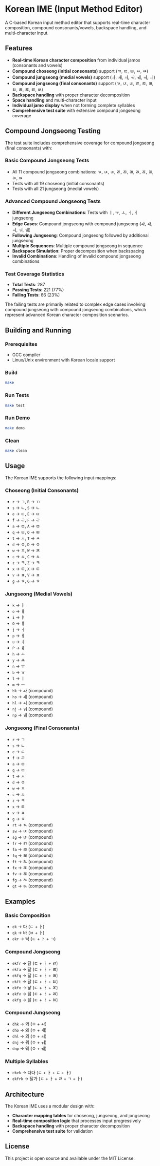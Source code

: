 # Korean IME (Input Method Editor)

A C-based Korean input method editor that supports real-time character composition, compound consonants/vowels, backspace handling, and multi-character input.

## Features

- **Real-time Korean character composition** from individual jamos (consonants and vowels)
- **Compound choseong (initial consonants)** support (ㄲ, ㄸ, ㅃ, ㅆ, ㅉ)
- **Compound jungseong (medial vowels)** support (ㅘ, ㅙ, ㅚ, ㅝ, ㅞ, ㅟ, ㅢ)
- **Compound jongseong (final consonants)** support (ㄳ, ㄵ, ㄶ, ㄺ, ㄻ, ㄼ, ㄽ, ㄾ, ㄿ, ㅀ, ㅄ)
- **Backspace handling** with proper character decomposition
- **Space handling** and multi-character input
- **Individual jamo display** when not forming complete syllables
- **Comprehensive test suite** with extensive compound jongseong coverage

## Compound Jongseong Testing

The test suite includes comprehensive coverage for compound jongseong (final consonants) with:

### Basic Compound Jongseong Tests
- All 11 compound jongseong combinations: ㄳ, ㄵ, ㄶ, ㄺ, ㄻ, ㄼ, ㄽ, ㄾ, ㄿ, ㅀ, ㅄ
- Tests with all 19 choseong (initial consonants)
- Tests with all 21 jungseong (medial vowels)

### Advanced Compound Jongseong Tests
- **Different Jungseong Combinations**: Tests with ㅣ, ㅜ, ㅗ, ㅓ, ㅔ jungseong
- **Edge Cases**: Compound jongseong with compound jungseong (ㅘ, ㅙ, ㅚ, ㅝ, ㅞ)
- **Following Jungseong**: Compound jongseong followed by additional jungseong
- **Multiple Sequences**: Multiple compound jongseong in sequence
- **Backspace Simulation**: Proper decomposition when backspacing
- **Invalid Combinations**: Handling of invalid compound jongseong combinations

### Test Coverage Statistics
- **Total Tests**: 287
- **Passing Tests**: 221 (77%)
- **Failing Tests**: 66 (23%)

The failing tests are primarily related to complex edge cases involving compound jungseong with compound jongseong combinations, which represent advanced Korean character composition scenarios.

## Building and Running

### Prerequisites
- GCC compiler
- Linux/Unix environment with Korean locale support

### Build
```bash
make
```

### Run Tests
```bash
make test
```

### Run Demo
```bash
make demo
```

### Clean
```bash
make clean
```

## Usage

The Korean IME supports the following input mappings:

### Choseong (Initial Consonants)
- `r` → ㄱ, `R` → ㄲ
- `s` → ㄴ, `S` → ㄴ
- `e` → ㄷ, `E` → ㄸ
- `f` → ㄹ, `F` → ㄹ
- `a` → ㅁ, `A` → ㅁ
- `q` → ㅂ, `Q` → ㅃ
- `t` → ㅅ, `T` → ㅆ
- `d` → ㅇ, `D` → ㅇ
- `w` → ㅈ, `W` → ㅉ
- `c` → ㅊ, `C` → ㅊ
- `z` → ㅋ, `Z` → ㅋ
- `x` → ㅌ, `X` → ㅌ
- `v` → ㅍ, `V` → ㅍ
- `g` → ㅎ, `G` → ㅎ

### Jungseong (Medial Vowels)
- `k` → ㅏ
- `o` → ㅐ
- `i` → ㅑ
- `O` → ㅒ
- `j` → ㅓ
- `p` → ㅔ
- `u` → ㅕ
- `P` → ㅖ
- `h` → ㅗ
- `y` → ㅛ
- `n` → ㅜ
- `b` → ㅠ
- `l` → ㅣ
- `m` → ㅡ
- `hk` → ㅘ (compound)
- `ho` → ㅙ (compound)
- `hl` → ㅚ (compound)
- `nj` → ㅝ (compound)
- `np` → ㅞ (compound)

### Jongseong (Final Consonants)
- `r` → ㄱ
- `s` → ㄴ
- `e` → ㄷ
- `f` → ㄹ
- `a` → ㅁ
- `q` → ㅂ
- `t` → ㅅ
- `d` → ㅇ
- `w` → ㅈ
- `c` → ㅊ
- `z` → ㅋ
- `x` → ㅌ
- `v` → ㅍ
- `g` → ㅎ
- `rt` → ㄳ (compound)
- `sw` → ㄵ (compound)
- `sg` → ㄶ (compound)
- `fr` → ㄺ (compound)
- `fa` → ㄻ (compound)
- `fq` → ㄼ (compound)
- `ft` → ㄽ (compound)
- `fx` → ㄾ (compound)
- `fv` → ㄿ (compound)
- `fg` → ㅀ (compound)
- `qt` → ㅄ (compound)

## Examples

### Basic Composition
- `ek` → 다 (ㄷ + ㅏ)
- `qk` → 바 (ㅂ + ㅏ)
- `ekr` → 닥 (ㄷ + ㅏ + ㄱ)

### Compound Jongseong
- `ekfr` → 닭 (ㄷ + ㅏ + ㄺ)
- `ekfa` → 닮 (ㄷ + ㅏ + ㄻ)
- `ekfq` → 닯 (ㄷ + ㅏ + ㄼ)
- `ekft` → 닰 (ㄷ + ㅏ + ㄽ)
- `ekfx` → 닱 (ㄷ + ㅏ + ㄾ)
- `ekfv` → 닲 (ㄷ + ㅏ + ㄿ)
- `ekfg` → 닳 (ㄷ + ㅏ + ㅀ)

### Compound Jungseong
- `dhk` → 와 (ㅇ + ㅘ)
- `dho` → 왜 (ㅇ + ㅙ)
- `dhl` → 외 (ㅇ + ㅚ)
- `dnj` → 워 (ㅇ + ㅝ)
- `dnp` → 웨 (ㅇ + ㅞ)

### Multiple Syllables
- `ekek` → 다다 (ㄷ + ㅏ + ㄷ + ㅏ)
- `ekfrk` → 달가 (ㄷ + ㅏ + ㄹ + ㄱ + ㅏ)

## Architecture

The Korean IME uses a modular design with:

- **Character mapping tables** for choseong, jungseong, and jongseong
- **Real-time composition logic** that processes input progressively
- **Backspace handling** with proper character decomposition
- **Comprehensive test suite** for validation

## License

This project is open source and available under the MIT License. 